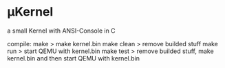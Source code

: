 # µKernel
a small Kernel with ANSI-Console in C

compile:
make       > make kernel.bin
make clean > remove builded stuff
make run   > start QEMU with kernel.bin
make test  > remove builded stuff, make kernel.bin and then start QEMU with kernel.bin
